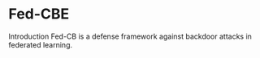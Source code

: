 # Fed-CBE
Introduction
Fed-CB is a defense framework against backdoor attacks in federated learning.
